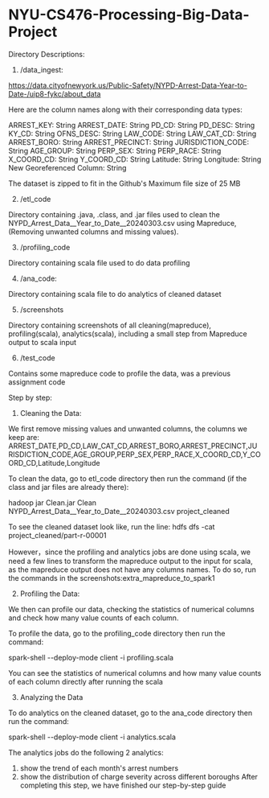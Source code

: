 # NYU-CS476-Processing-Big-Data-Project
Directory Descriptions:
1) /data_ingest:

https://data.cityofnewyork.us/Public-Safety/NYPD-Arrest-Data-Year-to-Date-/uip8-fykc/about_data

Here are the column names along with their corresponding data types:

ARREST_KEY: String
ARREST_DATE: String
PD_CD: String
PD_DESC: String
KY_CD: String
OFNS_DESC: String
LAW_CODE: String
LAW_CAT_CD: String
ARREST_BORO: String
ARREST_PRECINCT: String
JURISDICTION_CODE: String
AGE_GROUP: String
PERP_SEX: String
PERP_RACE: String
X_COORD_CD: String
Y_COORD_CD: String
Latitude: String
Longitude: String
New Georeferenced Column: String

The dataset is zipped to fit in the Github's Maximum file size of 25 MB

2) /etl_code

Directory containing .java, .class, and .jar files used to clean the NYPD_Arrest_Data__Year_to_Date__20240303.csv using Mapreduce, (Removing unwanted columns and missing values).

3) /profiling_code

Directory containing scala file used to do data profiling 

4) /ana_code:

Directory containing scala file to do analytics of cleaned dataset

5) /screenshots

Directory containing screenshots of all cleaning(mapreduce), profiling(scala), analytics(scala), including a small step from Mapreduce output to scala input

6) /test_code

Contains some mapreduce code to profile the data, was a previous assignment code

Step by step:

1) Cleaning the Data:

We first remove missing values and unwanted columns,
the columns we keep are:
ARREST_DATE,PD_CD,LAW_CAT_CD,ARREST_BORO,ARREST_PRECINCT,JURISDICTION_CODE,AGE_GROUP,PERP_SEX,PERP_RACE,X_COORD_CD,Y_COORD_CD,Latitude,Longitude


To clean the data, go to etl_code directory then run the command (if the class and jar files are already there):

hadoop jar Clean.jar Clean NYPD_Arrest_Data__Year_to_Date__20240303.csv project_cleaned

To see the cleaned dataset look like, run the line:
hdfs dfs -cat project_cleaned/part-r-00001

However，since the profiling and analytics jobs are done using scala, we need a few lines to transform the mapreduce output to the input for scala, as the mapreduce output does not have any columns names. To do so, run the commands in the screenshots:extra_mapreduce_to_spark1

2) Profiling the Data:

We then can profile our data, checking the statistics of numerical columns and check how many value counts of each column.

To profile the data, go to the profiling_code directory then run the command:

spark-shell --deploy-mode client -i profiling.scala

You can see the statistics of numerical columns and how many value counts of each column directly after running the scala

3) Analyzing the Data

To do analytics on the cleaned dataset, go to the ana_code directory then run the command:

spark-shell --deploy-mode client -i analytics.scala

The analytics jobs do the following 2 analytics:
1. show the trend of each month's arrest numbers
2. show the distribution of charge severity across different boroughs 
After completing this step, we have finished our step-by-step guide

